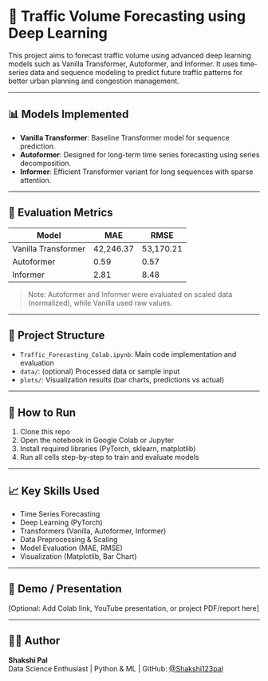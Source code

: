 # 🚦 Traffic Volume Forecasting using Deep Learning

This project aims to forecast traffic volume using advanced deep learning models such as Vanilla Transformer, Autoformer, and Informer. It uses time-series data and sequence modeling to predict future traffic patterns for better urban planning and congestion management.

---

## 📊 Models Implemented

- **Vanilla Transformer**: Baseline Transformer model for sequence prediction.
- **Autoformer**: Designed for long-term time series forecasting using series decomposition.
- **Informer**: Efficient Transformer variant for long sequences with sparse attention.

---

## 🧪 Evaluation Metrics

| Model              | MAE     | RMSE     |
|-------------------|---------|----------|
| Vanilla Transformer | 42,246.37 | 53,170.21 |
| Autoformer        | 0.59    | 0.57     |
| Informer          | 2.81    | 8.48     |

> Note: Autoformer and Informer were evaluated on scaled data (normalized), while Vanilla used raw values.

---

## 📂 Project Structure

- `Traffic_Forecasting_Colab.ipynb`: Main code implementation and evaluation
- `data/`: (optional) Processed data or sample input
- `plots/`: Visualization results (bar charts, predictions vs actual)

---

## 🚀 How to Run

1. Clone this repo
2. Open the notebook in Google Colab or Jupyter
3. Install required libraries (PyTorch, sklearn, matplotlib)
4. Run all cells step-by-step to train and evaluate models

---

## 📈 Key Skills Used

- Time Series Forecasting
- Deep Learning (PyTorch)
- Transformers (Vanilla, Autoformer, Informer)
- Data Preprocessing & Scaling
- Model Evaluation (MAE, RMSE)
- Visualization (Matplotlib, Bar Chart)

---

## 🔗 Demo / Presentation

[Optional: Add Colab link, YouTube presentation, or project PDF/report here]

---

## 👩‍💻 Author

**Shakshi Pal**  
Data Science Enthusiast | Python & ML | GitHub: [@Shakshi123pal](https://github.com/Shakshi123pal)

